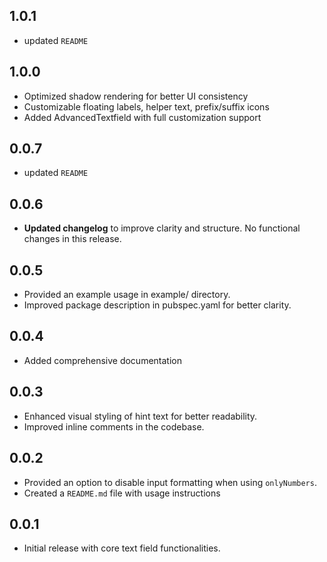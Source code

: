 ## 1.0.1
- updated `README`  

## 1.0.0
- Optimized shadow rendering for better UI consistency
- Customizable floating labels, helper text, prefix/suffix icons
- Added AdvancedTextfield with full customization support

## 0.0.7
- updated `README`  

## 0.0.6
- **Updated changelog** to improve clarity and structure. No functional changes in this release.

## 0.0.5
- Provided an example usage in example/ directory.
- Improved package description in pubspec.yaml for better clarity.

## 0.0.4
- Added comprehensive documentation

## 0.0.3
- Enhanced visual styling of hint text for better readability.  
- Improved inline comments in the codebase.

## 0.0.2
- Provided an option to disable input formatting when using `onlyNumbers`.
- Created a `README.md` file with usage instructions

## 0.0.1
- Initial release with core text field functionalities.
